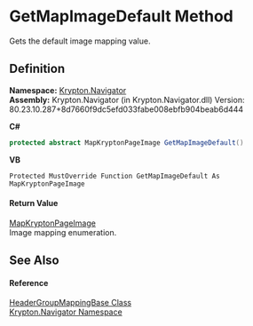 # GetMapImageDefault Method


Gets the default image mapping value.



## Definition
**Namespace:** <a href="a21ac074-d119-3dc6-bd1c-d3a12c0128bc.md">Krypton.Navigator</a>  
**Assembly:** Krypton.Navigator (in Krypton.Navigator.dll) Version: 80.23.10.287+8d7660f9dc5efd033fabe008ebfb904beab6d444

**C#**
``` C#
protected abstract MapKryptonPageImage GetMapImageDefault()
```
**VB**
``` VB
Protected MustOverride Function GetMapImageDefault As MapKryptonPageImage
```



#### Return Value
<a href="5d49d8c1-00f3-7879-d398-385ab71a9278.md">MapKryptonPageImage</a>  
Image mapping enumeration.

## See Also


#### Reference
<a href="9643b944-e972-23bc-686d-961e1d3df64c.md">HeaderGroupMappingBase Class</a>  
<a href="a21ac074-d119-3dc6-bd1c-d3a12c0128bc.md">Krypton.Navigator Namespace</a>  
